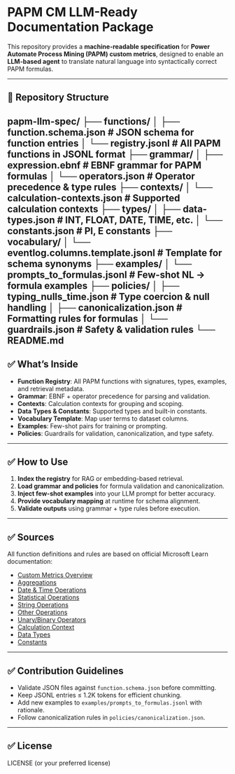 # PAPM CM LLM-Ready Documentation Package

This repository provides a **machine-readable specification** for **Power Automate Process Mining (PAPM) custom metrics**, designed to enable an **LLM-based agent** to translate natural language into syntactically correct PAPM formulas.

---

## 📂 Repository Structure
papm-llm-spec/
├── functions/
│   ├── function.schema.json        # JSON schema for function entries
│   └── registry.jsonl              # All PAPM functions in JSONL format
├── grammar/
│   ├── expression.ebnf             # EBNF grammar for PAPM formulas
│   └── operators.json              # Operator precedence & type rules
├── contexts/
│   └── calculation-contexts.json   # Supported calculation contexts
├── types/
│   ├── data-types.json             # INT, FLOAT, DATE, TIME, etc.
│   └── constants.json              # PI, E constants
├── vocabulary/
│   └── eventlog.columns.template.jsonl # Template for schema synonyms
├── examples/
│   └── prompts_to_formulas.jsonl   # Few-shot NL → formula examples
├── policies/
│   ├── typing_nulls_time.json      # Type coercion & null handling
│   ├── canonicalization.json       # Formatting rules for formulas
│   └── guardrails.json             # Safety & validation rules
└── README.md
---

## ✅ What’s Inside

- **Function Registry**: All PAPM functions with signatures, types, examples, and retrieval metadata.
- **Grammar**: EBNF + operator precedence for parsing and validation.
- **Contexts**: Calculation contexts for grouping and scoping.
- **Data Types & Constants**: Supported types and built-in constants.
- **Vocabulary Template**: Map user terms to dataset columns.
- **Examples**: Few-shot pairs for training or prompting.
- **Policies**: Guardrails for validation, canonicalization, and type safety.

---

## ✅ How to Use

1. **Index the registry** for RAG or embedding-based retrieval.
2. **Load grammar and policies** for formula validation and canonicalization.
3. **Inject few-shot examples** into your LLM prompt for better accuracy.
4. **Provide vocabulary mapping** at runtime for schema alignment.
5. **Validate outputs** using grammar + type rules before execution.

---

## ✅ Sources

All function definitions and rules are based on official Microsoft Learn documentation:

- [Custom Metrics Overview](https://learn.microsoft.com/en-us/power-automate/minit/custom-metrics)
- [Aggregations](https://learn.microsoft.com/en-us/power-automate/minit/aggregations)
- [Date & Time Operations](https://learn.microsoft.com/en-us/power-automate/minit/date-and-time-operations)
- [Statistical Operations](https://learn.microsoft.com/en-us/power-automate/minit/statistical-operations)
- [String Operations](https://learn.microsoft.com/en-us/power-automate/minit/string-operations)
- [Other Operations](https://learn.microsoft.com/en-us/power-automate/minit/other-operations)
- [Unary/Binary Operators](https://learn.microsoft.com/en-us/power-automate/minit/unary-operators)
- [Calculation Context](https://learn.microsoft.com/en-us/power-automate/minit/calculation-context)
- [Data Types](https://learn.microsoft.com/en-us/power-automate/minit/data-types-custom-metrics)
- [Constants](https://learn.microsoft.com/en-us/power-automate/minit/constants)

---

## ✅ Contribution Guidelines

- Validate JSON files against `function.schema.json` before committing.
- Keep JSONL entries ≤ 1.2K tokens for efficient chunking.
- Add new examples to `examples/prompts_to_formulas.jsonl` with rationale.
- Follow canonicalization rules in `policies/canonicalization.json`.

---

## ✅ License

LICENSE (or your preferred license)
